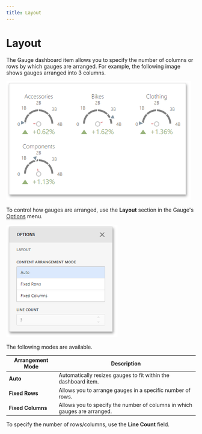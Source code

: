 ```yaml
---
title: Layout
---
```

# Layout
The Gauge dashboard item allows you to specify the number of columns or rows by which gauges are arranged. For example, the following image shows gauges arranged into 3 columns.

![wdd-gauges-fixed-columns](../../../../images/img125649.png)

To control how gauges are arranged, use the **Layout** section in the Gauge's [Options](../../ui-elements/dashboard-item-menu.md) menu.

![wdd-pie-content-arrangement](../../../../images/img125199.png)

The following modes are available.

| Arrangement Mode | Description |
|---|---|
| **Auto** | Automatically resizes gauges to fit within the dashboard item. |
| **Fixed Rows** | Allows you to arrange gauges in a specific number of rows. |
| **Fixed Columns** | Allows you to specify the number of columns in which gauges are arranged. |

To specify the number of rows/columns, use the **Line Count** field.